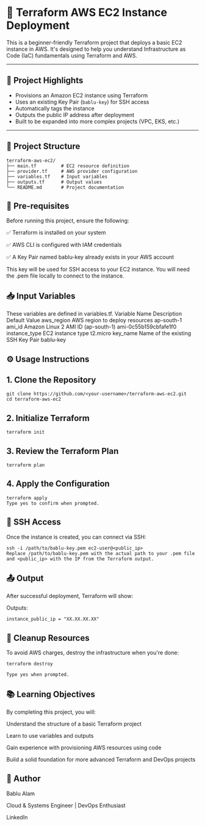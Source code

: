 # 🚀 Terraform AWS EC2 Instance Deployment

This is a beginner-friendly Terraform project that deploys a basic EC2 instance in AWS. It's designed to help you understand Infrastructure as Code (IaC) fundamentals using Terraform and AWS.

---

## 📌 Project Highlights

- Provisions an Amazon EC2 instance using Terraform
- Uses an existing Key Pair (`bablu-key`) for SSH access
- Automatically tags the instance
- Outputs the public IP address after deployment
- Built to be expanded into more complex projects (VPC, EKS, etc.)

---

## 🧱 Project Structure

```plaintext
terraform-aws-ec2/
├── main.tf         # EC2 resource definition
├── provider.tf     # AWS provider configuration
├── variables.tf    # Input variables
├── outputs.tf      # Output values
└── README.md       # Project documentation
```

## 🔧 Pre-requisites
Before running this project, ensure the following:

✅ Terraform is installed on your system

✅ AWS CLI is configured with IAM credentials

✅ A Key Pair named bablu-key already exists in your AWS account

This key will be used for SSH access to your EC2 instance.
You will need the .pem file locally to connect to the instance.

## 📥 Input Variables

These variables are defined in variables.tf.
Variable Name	Description	Default Value
aws_region	AWS region to deploy resources	ap-south-1
ami_id	Amazon Linux 2 AMI ID (ap-south-1)	ami-0c55b159cbfafe1f0
instance_type	EC2 instance type	t2.micro
key_name	Name of the existing SSH Key Pair	bablu-key

## ⚙️ Usage Instructions

## 1. Clone the Repository
```
git clone https://github.com/<your-username>/terraform-aws-ec2.git
cd terraform-aws-ec2
```

## 2. Initialize Terraform
```
terraform init
```

## 3. Review the Terraform Plan
```
terraform plan
```

## 4. Apply the Configuration
```
terraform apply
Type yes to confirm when prompted.
```

## 🔑 SSH Access

Once the instance is created, you can connect via SSH:

```
ssh -i /path/to/bablu-key.pem ec2-user@<public_ip>
Replace /path/to/bablu-key.pem with the actual path to your .pem file and <public_ip> with the IP from the Terraform output.
```

## 📤 Output

After successful deployment, Terraform will show:

Outputs:
```
instance_public_ip = "XX.XX.XX.XX"
```

## 🧹 Cleanup Resources

To avoid AWS charges, destroy the infrastructure when you're done:

```
terraform destroy

Type yes when prompted.
```

## 📚 Learning Objectives

By completing this project, you will:

Understand the structure of a basic Terraform project

Learn to use variables and outputs

Gain experience with provisioning AWS resources using code

Build a solid foundation for more advanced Terraform and DevOps projects

## 🙌 Author

Bablu Alam

Cloud & Systems Engineer | DevOps Enthusiast

LinkedIn
